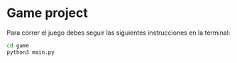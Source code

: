 # Game project

Para correr el juego debes seguir las siguientes instrucciones en la terminal:

```sh
cd game 
python3 main.py
```